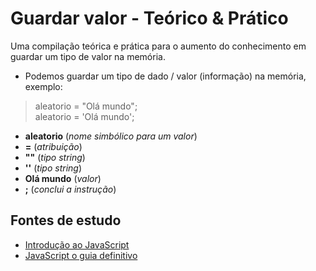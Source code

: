# Guardar valor - Teórico & Prático
Uma compilação teórica e prática para o aumento do conhecimento em guardar um tipo de valor na memória.

- Podemos guardar um tipo de dado / valor (informação) na memória, exemplo:

> aleatorio = "Olá mundo";<br>
> aleatorio = 'Olá mundo';

* **aleatorio**  (_nome simbólico para um valor_)
* **=**          (_atribuição_)
* **""**         (_tipo string_)
* **''**         (_tipo string_)
* **Olá mundo**  (_valor_)
* **;**          (_conclui a instrução_)

## Fontes de estudo
- [Introdução ao JavaScript](https://www.udemy.com/course/introducao-ao-javascript/)
- [JavaScript o guia definitivo](https://www.submarino.com.br/produto/112167569)
